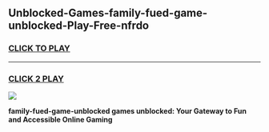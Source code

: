 
## Unblocked-Games-family-fued-game-unblocked-Play-Free-nfrdo
<h3>
<a href="https://premium76.site?title=family-fued-game-unblocked&ref=23A">CLICK TO PLAY</a></h3>
<hr>

<h3>
<a href="https://premium76.site?title=family-fued-game-unblocked&ref=23A">CLICK 2 PLAY</a>
  
</h3>

<a href="https://premium76.site?title=family-fued-game-unblocked&ref=23A"><img src="https://clearcache.store/games.png"></a>


**family-fued-game-unblocked games unblocked: Your Gateway to Fun and Accessible Online Gaming**
